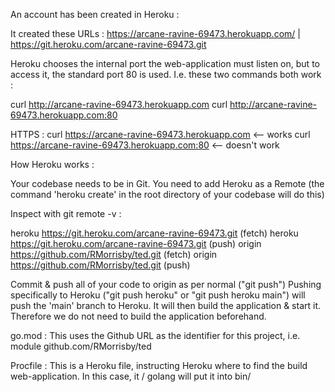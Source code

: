 
An account has been created in Heroku :

It created these URLs :
https://arcane-ravine-69473.herokuapp.com/ | https://git.heroku.com/arcane-ravine-69473.git

Heroku chooses the internal port the web-application must listen on, but to access 
it, the standard port 80 is used. I.e. these two commands both work :

curl http://arcane-ravine-69473.herokuapp.com
curl http://arcane-ravine-69473.herokuapp.com:80

HTTPS :
curl https://arcane-ravine-69473.herokuapp.com    <-- works
curl https://arcane-ravine-69473.herokuapp.com:80  <-- doesn't work



How Heroku works :

Your codebase needs to be in Git. You need to add Heroku as a Remote
(the command 'heroku create' in the root directory of your codebase will do this)

Inspect with git remote -v  :

heroku  https://git.heroku.com/arcane-ravine-69473.git (fetch)
heroku  https://git.heroku.com/arcane-ravine-69473.git (push)
origin  https://github.com/RMorrisby/ted.git (fetch)
origin  https://github.com/RMorrisby/ted.git (push)

Commit & push all of your code to origin as per normal ("git push")
Pushing specifically to Heroku ("git push heroku" or "git push heroku main")
will push the 'main' branch to Heroku. It will then build the application & start it.
Therefore we do not need to build the application beforehand.


go.mod : 
This uses the Github URL as the identifier for this project, i.e.
module github.com/RMorrisby/ted


Procfile :
This is a Heroku file, instructing Heroku where to find the build web-application.
In this case, it / golang will put it into bin/